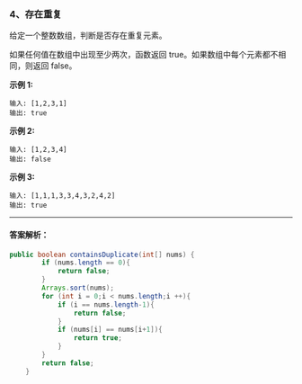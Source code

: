 ### 4、存在重复

给定一个整数数组，判断是否存在重复元素。

如果任何值在数组中出现至少两次，函数返回 true。如果数组中每个元素都不相同，则返回 false。

**示例 1:**

```
输入: [1,2,3,1]
输出: true
```

**示例 2:**

```
输入: [1,2,3,4]
输出: false
```

**示例 3:**

```
输入: [1,1,1,3,3,4,3,2,4,2]
输出: true
```

------

#### 答案解析：

```java
public boolean containsDuplicate(int[] nums) {
        if (nums.length == 0){
            return false;
        }
        Arrays.sort(nums);
        for (int i = 0;i < nums.length;i ++){
            if (i == nums.length-1){
                return false;
            }
            if (nums[i] == nums[i+1]){
                return true;
            }
        }
        return false;
    }
```


